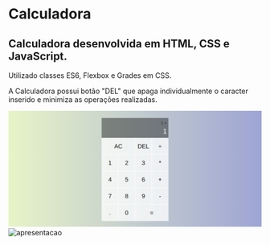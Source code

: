 # Calculadora
## Calculadora desenvolvida em HTML, CSS e JavaScript.
Utilizado classes ES6, Flexbox e Grades em CSS.

A Calculadora possui botão "DEL" que apaga individualmente o caracter inserido e minimiza as operações realizadas.

![apresentacao-img](https://github.com/thayg0r/calculadora/blob/main/calculator.png)
![apresentacao](https://user-images.githubusercontent.com/93357621/203868781-a675bf49-541d-4205-97f0-ad65831c2a41.gif)
